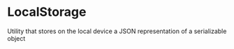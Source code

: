 # LocalStorage
Utility that stores on the local device a JSON representation of a serializable object
